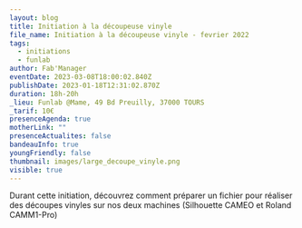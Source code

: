 ```yaml
---
layout: blog
title: Initiation à la découpeuse vinyle
file_name: Initiation à la découpeuse vinyle - fevrier 2022
tags:
  - initiations
  - funlab
author: Fab'Manager
eventDate: 2023-03-08T18:00:02.840Z
publishDate: 2023-01-18T12:31:02.870Z
duration: 18h-20h
_lieu: Funlab @Mame, 49 Bd Preuilly, 37000 TOURS
_tarif: 10€
presenceAgenda: true
motherLink: ""
presenceActualites: false
bandeauInfo: true
youngFriendly: false
thumbnail: images/large_decoupe_vinyle.png
visible: true
---
```

Durant cette initiation, découvrez comment préparer un fichier pour réaliser des découpes vinyles sur nos deux machines (Silhouette CAMEO et Roland CAMM1-Pro)